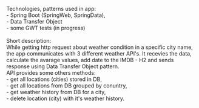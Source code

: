 Technologies, patterns used in app:
<br> - Spring Boot (SpringWeb, SpringData),
<br> - Data Transfer Object
<br> - some GWT tests (in progress)
<br>
<br>Short description:
<br>While getting http request about weather condition in a specific city name, the app communicates with 3 different weather API's. It recevies the data, calculate the avarage values, add date to the IMDB - H2 and sends response using Data Transfer Object pattern.
<br>API provides some others methods:
<br> - get all locations (cities) stored in DB,
<br> - get all locations from DB grouped by conuntry,
<br> - get weather history from DB for a city,
<br> - delete location (city) with it's weather history.

